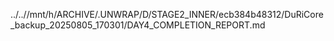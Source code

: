 ../..//mnt/h/ARCHIVE/.UNWRAP/D/STAGE2_INNER/ecb384b48312/DuRiCore_backup_20250805_170301/DAY4_COMPLETION_REPORT.md